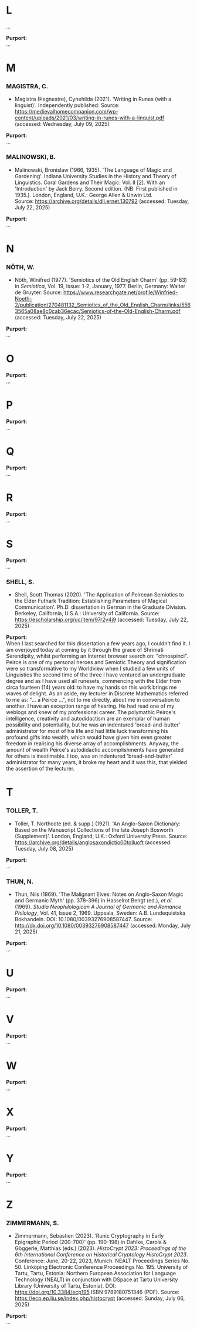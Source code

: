 # L #

...

**Purport:**<br>
...

# M #

### MAGISTRA, C. ###

* Magistra (Þegnestre), Cynehilda (2021). 'Writing in Runes (with a linguist)'. Independently published: Source: https://medievalhomecompanion.com/wp-content/uploads/2021/03/writing-in-runes-with-a-linguist.pdf (accessed: Wednesday, July 09, 2025)

**Purport:**<br>
...

### MALINOWSKI, B. ###

* Malinowski, Bronislaw (1966, 1935). 'The Language of Magic and Gardening'. Indiana University Studies in the History and Theory of Linguistics. Coral Gardens and Their Magic: Vol. II \[2]. With an 'Introduction' by Jack Berry. Second edition. (NB: First published in 1935.). London, England, U.K.: George Allen & Unwin Ltd. Source: https://archive.org/details/dli.ernet.130792 (accessed: Tuesday, July 22, 2025)

**Purport:**<br>
...

# N #

### NÖTH, W. ###

* Nöth, Winifred (1977). 'Semiotics of the Old English Charm' (pp. 59-83) in *Semiotica*, Vol. 19, Issue: 1-2, January, 1977. Berlin, Germany: Walter de Gruyter. Source: https://www.researchgate.net/profile/Winfried-Noeth-2/publication/270481132_Semiotics_of_the_Old_English_Charm/links/5563565a08ae8c0cab36ecac/Semiotics-of-the-Old-English-Charm.pdf (accessed: Tuesday, July 22, 2025)

**Purport:**<br>
...

# O #

**Purport:**<br>
...

# P #

**Purport:**<br>
...

# Q #

**Purport:**<br>
...

# R #

**Purport:**<br>
...

# S #

**Purport:**<br>
...

### SHELL, S. ###

* Shell, Scott Thomas (2020). 'The Application of Peircean Semiotics to the Elder Futhark Tradition: Establishing Parameters of Magical Communication'. Ph.D. dissertation in German in the Graduate Division. Berkeley, California, U.S.A.:  University of California. Source: https://escholarship.org/uc/item/97r2v4j9 (accessed: Tuesday, July 22, 2025)

**Purport:**<br>
When I last searched for this dissertation a few years ago, I couldn't find it. I am overjoyed today at coming by it through the grace of Shrimati Serendipity, whilst performing an Internet browser search on: "chnospinci". Peirce is one of my personal heroes and Semiotic Theory and signification were so transformative to my Worldview when I studied a few units of Linguistics the second time of the three I have ventured an undergraduate degree and as I have used all runesets, commencing with the Elder from circa fourteen (14) years old: to have my hands on this work brings me waves of delight. As an aside, my lecturer in Discrete Mathematics referred to me as: "... a Peirce ...", not to me directly, about me in conversation to another. I have an exception range of hearing. He had read one of my weblogs and knew of my professional career. The polymathic Peirce's intelligence, creativity and autodidactism are an exemplar of human possibility and potentiality, but he was an indentured 'bread-and-butter' administrator for most of his life and had little luck transforming his profound gifts into wealth, which would have given him even greater freedom in realising his diverse array of accomplishments. Anyway, the amount of wealth Peirce's autodidactic accomplishments have generated for others is inestimable. I too, was an indentured 'bread-and-butter' administrator for many years, it broke my heart and it was this, that yielded the assertion of the lecturer.

# T #

### TOLLER, T. ###

* Toller, T. Northcote (ed. & supp.) (1921). 'An Anglo-Saxon Dictionary: Based on the Manuscript Collections of the late Joseph Bosworth (Supplement)'. London, England, U.K.: Oxford University Press. Source: https://archive.org/details/anglosaxondictio00tolluoft (accessed: Tuesday, July 08, 2025)

**Purport:**<br>
...

### THUN, N. ###

* Thun, Nils (1969). 'The Malignant Elves: Notes on Anglo-Saxon Magic and Germanic Myth' (pp. 378-396) in Hasselrot Bengt (ed.), *et al.* (1969). *Studia Neophilologican A Journal of Germanic and Romance Philology*, Vol. 41, Issue 2, 1969. Uppsala, Sweden: A.B. Lundequistska Bokhandeln. DOI: 10.1080/00393276908587447. Source: http://dx.doi.org/10.1080/00393276908587447 (accessed: Monday, July 21, 2025)

**Purport:**<br>
...


# U #

**Purport:**<br>
...

# V #

**Purport:**<br>
...

# W #

**Purport:**<br>
...

# X #

**Purport:**<br>
...

# Y #

**Purport:**<br>
...

# Z #

### ZIMMERMANN, S. ###

* Zimmermann, Sebastien (2023). 'Runic Cryptography in Early Epigraphic Period (200-700)' (pp. 190-198) in Dahlke, Carola & Göggerle, Matthias (eds.) (2023). *HistoCrypt 2023: Proceedings of the 6th International Conference on Historical Cryptology HistoCrypt 2023*. Conference: June, 20-22, 2023,  Munich. NEALT Proceedings Series No. 50. Linköping Electronic Conference Proceedings No. 195. University of Tartu, Tartu, Estonia: Northern European Association for Language Technology (NEALT) in conjunction with DSpace at Tartu University Library (University of Tartu, Estonia). DOI: https://doi.org/10.3384/ecp195 ISBN 9789180751346 (PDF). Source: https://ecp.ep.liu.se/index.php/histocrypt (accessed: Sunday, July 06, 2025)  

**Purport:**<br>
...
